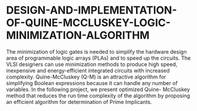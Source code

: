 # DESIGN-AND-IMPLEMENTATION-OF-QUINE-MCCLUSKEY-LOGIC-MINIMIZATION-ALGORITHM
The minimization of logic gates is needed to simplify the hardware design area of programmable logic
arrays (PLAs) and to speed up the circuits. The VLSI designers can use minimization methods to produce high
speed, inexpensive and energy-efficient integrated circuits with increased complexity. Quine-McCluskey (Q-M)
is an attractive algorithm for simplifying Boolean expressions because it can handle any number of variables. In
the following project, we present optimized Quine- McCluskey method that reduces the run time complexity of
the algorithm by proposing an efficient algorithm for determination of Prime Implicants.
